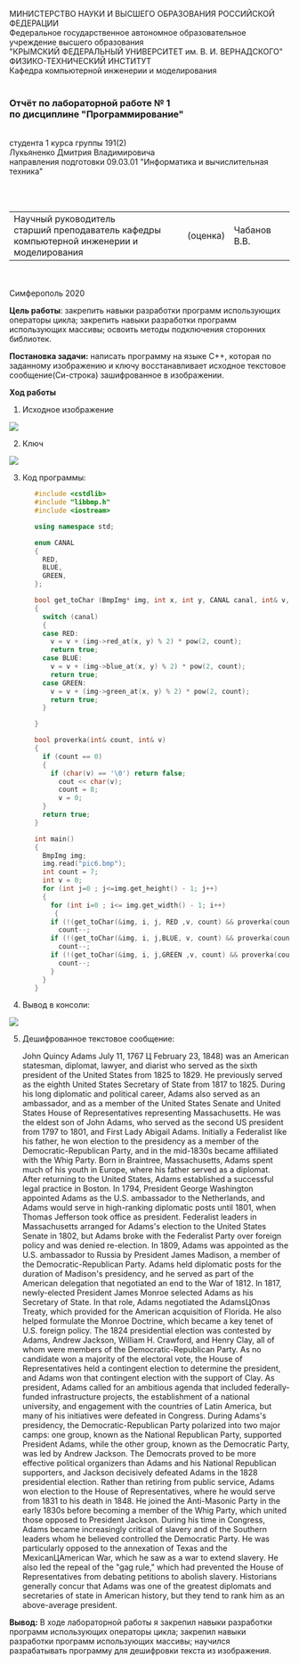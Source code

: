 МИНИСТЕРСТВО НАУКИ  И ВЫСШЕГО ОБРАЗОВАНИЯ РОССИЙСКОЙ ФЕДЕРАЦИИ  
Федеральное государственное автономное образовательное учреждение высшего образования  
"КРЫМСКИЙ ФЕДЕРАЛЬНЫЙ УНИВЕРСИТЕТ им. В. И. ВЕРНАДСКОГО"  
ФИЗИКО-ТЕХНИЧЕСКИЙ ИНСТИТУТ  
Кафедра компьютерной инженерии и моделирования
<br/><br/>
### Отчёт по лабораторной работе № 1<br/> по дисциплине "Программирование"
<br/>
​
студента 1 курса группы 191(2)  
<br/>Лукьяненко Дмитрия Владимировича
<br/>направления подготовки 09.03.01 "Информатика и вычислительная техника" 

<br/><br/>
<table>
<tr><td>Научный руководитель<br/> старший преподаватель кафедры<br/> компьютерной инженерии и моделирования</td>
<td>(оценка)</td>
<td>Чабанов В.В.</td>
</tr>
</table>
<br/><br/>
​
Симферополь 2020

**Цель работы**:  закрепить навыки разработки программ использующих операторы цикла; закрепить навыки разработки программ использующих массивы; освоить методы подключения сторонних библиотек.

**Постановка задачи:** написать программу на языке C++, которая по заданному изображению и ключу восстанавливает исходное текстовое сообщение(Си-строка) зашифрованное в изображении.

**Ход работы**

1. Исходное изображение 

<img src="file:///C:\Users\Маргарита\lukianenko_lab\Screen_3.1.png" />

2. Ключ 

<img src="file:///C:\Users\Маргарита\lukianenko_lab\Screen_3.2.png" />

3. Код программы:

   ```c++
      #include <cstdlib>
      #include "libbmp.h"
      #include <iostream>
   
      using namespace std;
   
      enum CANAL
      {
        RED,
        BLUE,
        GREEN,
      };
   
      bool get_toChar (BmpImg* img, int x, int y, CANAL canal, int& v, int& count)
      {
        switch (canal)
        {
        case RED:
          v = v + (img->red_at(x, y) % 2) * pow(2, count);
          return true;
        case BLUE:
          v = v + (img->blue_at(x, y) % 2) * pow(2, count);
          return true;
        case GREEN:
          v = v + (img->green_at(x, y) % 2) * pow(2, count);
          return true;
        }
   
      }
   
      bool proverka(int& count, int& v)
      {
        if (count == 0)
        {
          if (char(v) == '\0') return false;
            cout << char(v);
            count = 8;
            v = 0;
        }
        return true;
      }
   
      int main()
      {
        BmpImg img;
        img.read("pic6.bmp");
        int count = 7;
        int v = 0;
        for (int j=0 ; j<=img.get_height() - 1; j++)
        {
          for (int i=0 ; i<= img.get_width() - 1; i++)
           {
          if (!(get_toChar(&img, i, j, RED ,v, count) && proverka(count, v)))       return 0;
            count--;
          if (!(get_toChar(&img, i, j,BLUE, v, count) && proverka(count, v)))       return 0;
            count--;
          if (!(get_toChar(&img, i, j,GREEN ,v, count) && proverka(count, v)))      return 0;
            count--;
          }
        }
      }  
   
   
   ```

4. Вывод в консоли:

<img src="file:///C:\Users\Маргарита\lukianenko_lab\Screen_3.3.png" />

5. Дешифрованное текстовое сообщение:

   John Quincy Adams July 11, 1767 Ц February 23, 1848) was an American statesman, diplomat, lawyer, and diarist who served as the sixth president of the United States from 1825 to 1829. He previously served as the eighth United States Secretary of State from 1817 to 1825. During his long diplomatic and political career, Adams also served as an ambassador, and as a member of the United States Senate and United States House of Representatives representing Massachusetts. He was the eldest son of John Adams, who served as the second US president from 1797 to 1801, and First Lady Abigail Adams. Initially a Federalist like his father, he won election to the presidency as a member of the Democratic-Republican Party, and in the mid-1830s became affiliated with the Whig Party.
   Born in Braintree, Massachusetts, Adams spent much of his youth in Europe, where his father served as a diplomat. After returning to the United States, Adams established a successful legal practice in Boston. In 1794, President George Washington appointed Adams as the U.S. ambassador to the Netherlands, and Adams would serve in high-ranking diplomatic posts until 1801, when Thomas Jefferson took office as president. Federalist leaders in Massachusetts arranged for Adams's election to the United States Senate in 1802, but Adams broke with the Federalist Party over foreign policy and was denied re-election. In 1809, Adams was appointed as the U.S. ambassador to Russia by President James Madison, a member of the Democratic-Republican Party. Adams held diplomatic posts for the duration of Madison's presidency, and he served as part of the American delegation that negotiated an end to the War of 1812. In 1817, newly-elected President James Monroe selected Adams as his Secretary of State. In that role, Adams negotiated the AdamsЦOnэs Treaty, which provided for the American acquisition of Florida. He also helped formulate the Monroe Doctrine, which became a key tenet of U.S. foreign policy.
   The 1824 presidential election was contested by Adams, Andrew Jackson, William H. Crawford, and Henry Clay, all of whom were members of the Democratic-Republican Party. As no candidate won a majority of the electoral vote, the House of Representatives held a contingent election to determine the president, and Adams won that contingent election with the support of Clay. As president, Adams called for an ambitious agenda that included federally-funded infrastructure projects, the establishment of a national university, and engagement with the countries of Latin America, but many of his initiatives were defeated in Congress. During Adams's presidency, the Democratic-Republican Party polarized into two major camps: one group, known as the National Republican Party, supported President Adams, while the other group, known as the Democratic Party, was led by Andrew Jackson. The Democrats proved to be more effective political organizers than Adams and his National Republican supporters, and Jackson decisively defeated Adams in the 1828 presidential election.
   Rather than retiring from public service, Adams won election to the House of Representatives, where he would serve from 1831 to his death in 1848. He joined the Anti-Masonic Party in the early 1830s before becoming a member of the Whig Party, which united those opposed to President Jackson. During his time in Congress, Adams became increasingly critical of slavery and of the Southern leaders whom he believed controlled the Democratic Party. He was particularly opposed to the annexation of Texas and the MexicanЦAmerican War, which he saw as a war to extend slavery. He also led the repeal of the "gag rule," which had prevented the House of Representatives from debating petitions to abolish slavery. Historians generally concur that Adams was one of the greatest diplomats and secretaries of state in American history, but they tend to rank him as an above-average president.

**Вывод:** В ходе лабораторной работы я закрепил навыки разработки программ использующих операторы цикла; закрепил навыки разработки программ использующих массивы; научился разрабатывать программу для дешифровки текста из изображения. 